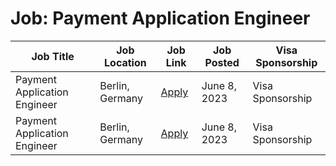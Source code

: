 # Job: Payment Application Engineer

| Job Title | Job Location | Job Link | Job Posted | Visa Sponsorship |
| --- | --- | --- | --- | --- |
| Payment Application Engineer | Berlin, Germany | [Apply](https://www.sumup.com/careers/positions/berlin-germany/engineering/payment-application-engineer/6733875002/) | June 8, 2023 | Visa Sponsorship |
| Payment Application Engineer | Berlin, Germany | [Apply](https://www.sumup.com/careers/positions/berlin-germany/engineering/payment-application-engineer/6733875002/) | June 8, 2023 | Visa Sponsorship |
